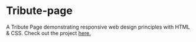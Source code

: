 # Tribute-page
A Tribute Page demonstrating responsive web design principles with HTML & CSS. 
Check out the project 
<a href="https://codepen.io/Rjames2323/pen/wROOvp" rel="nofollow">here. </a> 
